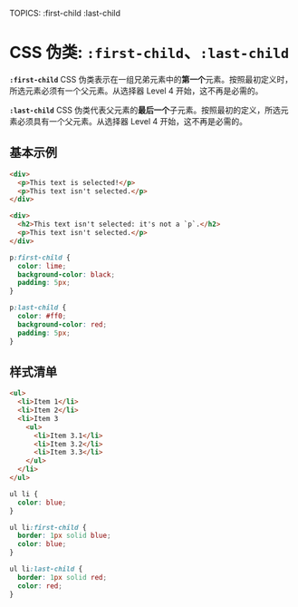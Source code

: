 TOPICS: :first-child
        :last-child

# CSS 伪类: `:first-child`、`:last-child`

**`:first-child`** CSS 伪类表示在一组兄弟元素中的**第一个**元素。按照最初定义时，所选元素必须有一个父元素。从选择器 Level 4 开始，这不再是必需的。

**`:last-child`** CSS 伪类代表父元素的**最后一个**子元素。按照最初的定义，所选元素必须具有一个父元素。从选择器 Level 4 开始，这不再是必需的。

## 基本示例

```html
<div>
  <p>This text is selected!</p>
  <p>This text isn't selected.</p>
</div>

<div>
  <h2>This text isn't selected: it's not a `p`.</h2>
  <p>This text isn't selected.</p>
</div>
```

```css
p:first-child {
  color: lime;
  background-color: black;
  padding: 5px;
}

p:last-child {
  color: #ff0;
  background-color: red;
  padding: 5px;
}
```

## 样式清单

```html
<ul>
  <li>Item 1</li>
  <li>Item 2</li>
  <li>Item 3
    <ul>
      <li>Item 3.1</li>
      <li>Item 3.2</li>
      <li>Item 3.3</li>
    </ul>
  </li>
</ul>
```

```css
ul li {
  color: blue;
}

ul li:first-child {
  border: 1px solid blue;
  color: blue;
}

ul li:last-child {
  border: 1px solid red;
  color: red;
}
```
